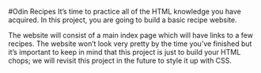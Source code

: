 #Odin Recipes
It’s time to practice all of the HTML knowledge you have acquired. In this project, you are going to build a basic recipe website.

The website will consist of a main index page which will have links to a few recipes.
The website won’t look very pretty by the time you’ve finished but it’s important to keep in mind that this project is just to build your HTML chops; we will revisit this project in the future to style it up with CSS.